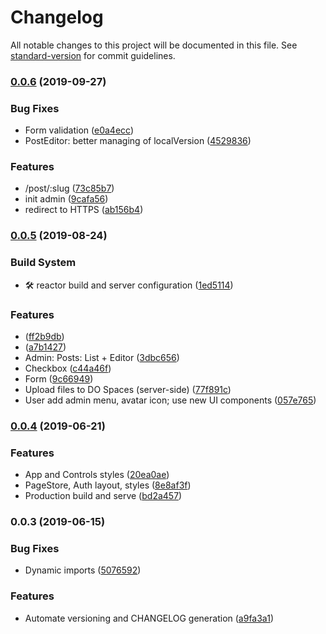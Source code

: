 # Changelog

All notable changes to this project will be documented in this file. See [standard-version](https://github.com/conventional-changelog/standard-version) for commit guidelines.

### [0.0.6](https://github.com/apostololeg/sandbox-react/compare/v0.0.5...v0.0.6) (2019-09-27)


### Bug Fixes

* Form validation ([e0a4ecc](https://github.com/apostololeg/sandbox-react/commit/e0a4ecc))
* PostEditor: better managing of localVersion ([4529836](https://github.com/apostololeg/sandbox-react/commit/4529836))


### Features

* /post/:slug ([73c85b7](https://github.com/apostololeg/sandbox-react/commit/73c85b7))
* init admin ([9cafa56](https://github.com/apostololeg/sandbox-react/commit/9cafa56))
* redirect to HTTPS ([ab156b4](https://github.com/apostololeg/sandbox-react/commit/ab156b4))

### [0.0.5](https://github.com/apostololeg/sandbox-react/compare/v0.0.4...v0.0.5) (2019-08-24)


### Build System

* 🛠 reactor build and server configuration ([1ed5114](https://github.com/apostololeg/sandbox-react/commit/1ed5114))


### Features

* <Editor/> ([ff2b9db](https://github.com/apostololeg/sandbox-react/commit/ff2b9db))
* <FileUploader/> ([a7b1427](https://github.com/apostololeg/sandbox-react/commit/a7b1427))
* Admin: Posts: List + Editor ([3dbc656](https://github.com/apostololeg/sandbox-react/commit/3dbc656))
* Checkbox ([c44a46f](https://github.com/apostololeg/sandbox-react/commit/c44a46f))
* Form ([9c66949](https://github.com/apostololeg/sandbox-react/commit/9c66949))
* Upload files to DO Spaces (server-side) ([77f891c](https://github.com/apostololeg/sandbox-react/commit/77f891c))
* User add admin menu, avatar icon; use new UI components ([057e765](https://github.com/apostololeg/sandbox-react/commit/057e765))



### [0.0.4](https://github.com/apostololeg/sandbox-react/compare/v0.0.3...v0.0.4) (2019-06-21)


### Features

* App and Controls styles ([20ea0ae](https://github.com/apostololeg/sandbox-react/commit/20ea0ae))
* PageStore, Auth layout, styles ([8e8af3f](https://github.com/apostololeg/sandbox-react/commit/8e8af3f))
* Production build and serve ([bd2a457](https://github.com/apostololeg/sandbox-react/commit/bd2a457))



### 0.0.3 (2019-06-15)


### Bug Fixes

* Dynamic imports ([5076592](https://github.com/apostololeg/sandbox-react/commit/5076592))


### Features

* Automate versioning and CHANGELOG generation ([a9fa3a1](https://github.com/apostololeg/sandbox-react/commit/a9fa3a1))
